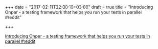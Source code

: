 +++
date = "2017-02-11T22:00:10+03:00"
draft = true
title = "Introducing Onpar - a testing framework that helps you run your tests in parallel  #reddit"

+++

<p><a href="https://t.co/5et8gpIauI">Introducing Onpar - a testing framework that helps you run your tests in parallel  #reddit</a></p>
